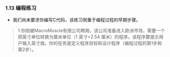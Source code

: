 ### 1.13 编程练习
* 我们尚未要求你编写C代码，该练习侧重于编程过程的早期步骤。

> 1.你刚被MacroMuscle有限公司聘用。该公司准备进入欧洲市场，需要一个把英寸单位转换为厘米单位（1 英寸=2.54 厘米）的程序。该程序要提示用户输入英寸值。你的任务是定义程序目标和设计程序（编程过程的第1步和第2步）。
